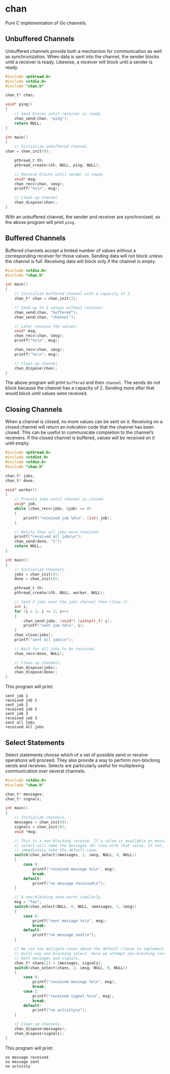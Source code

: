 chan
====

Pure C implementation of Go channels.

## Unbuffered Channels

Unbuffered channels provide both a mechanism for communication as well as synchronization. When data is sent into the channel, the sender blocks until a receiver is ready. Likewise, a receiver will block until a sender is ready.

```c
#include <pthread.h>
#include <stdio.h>
#include "chan.h"

chan_t* chan;

void* ping()
{
    // Send blocks until receiver is ready.
    chan_send(chan, "ping");
    return NULL;
}

int main()
{
    // Initialize unbuffered channel.
chan = chan_init(0);

    pthread_t th;
    pthread_create(&th, NULL, ping, NULL);

    // Receive blocks until sender is ready.
    void* msg;
    chan_recv(chan, &msg);
    printf("%s\n", msg);

    // Clean up channel.
    chan_dispose(chan);
}
```

With an unbuffered channel, the sender and receiver are synchronized, so the above program will print `ping`.

## Buffered Channels

Buffered channels accept a limited number of values without a corresponding receiver for those values. Sending data will not block unless the channel is full. Receiving data will block only if the channel is empty.

```c
#include <stdio.h>
#include "chan.h"

int main()
{
    // Initialize buffered channel with a capacity of 2.
    chan_t* chan = chan_init(2);

    // Send up to 2 values without receiver.
    chan_send(chan, "buffered");
    chan_send(chan, "channel");

    // Later receive the values.
    void* msg;
    chan_recv(chan, &msg);
    printf("%s\n", msg);

    chan_recv(chan, &msg);
    printf("%s\n", msg);

    // Clean up channel.
    chan_dispose(chan);
}
```

The above program will print `buffered` and then `channel`. The sends do not block because the channel has a capacity of 2. Sending more after that would block until values were received.

## Closing Channels

When a channel is closed, no more values can be sent on it. Receiving on a closed channel will return an indication code that the channel has been closed. This can be useful to communicate completion to the channel’s receivers. If the closed channel is buffered, values will be received on it until empty.

```c
#include <pthread.h>
#include <stdint.h>
#include <stdio.h>
#include "chan.h"

chan_t* jobs;
chan_t* done;

void* worker()
{
    // Process jobs until channel is closed.
    void* job;
    while (chan_recv(jobs, &job) == 0)
    {
        printf("received job %d\n", (int) job);
    }

    // Notify that all jobs were received.
    printf("received all jobs\n");
    chan_send(done, "1");
    return NULL;
}

int main()
{
    // Initialize channels.
    jobs = chan_init(5);
    done = chan_init(0);

    pthread_t th;
    pthread_create(&th, NULL, worker, NULL);

    // Send 3 jobs over the jobs channel then close it.
    int i;
    for (i = 1; i <= 3; i++)
    {
        chan_send(jobs, (void*) (uintptr_t) i);
        printf("sent job %d\n", i);
    }
    chan_close(jobs);
    printf("sent all jobs\n");

    // Wait for all jobs to be received.
    chan_recv(done, NULL);

    // Clean up channels.
    chan_dispose(jobs);
    chan_dispose(done);
}
```

This program will print:

```
sent job 1
received job 1
sent job 2
received job 2
sent job 3
received job 3
sent all jobs
received all jobs
```

## Select Statements

Select statements choose which of a set of possible send or receive operations will proceed. They also provide a way to perform non-blocking sends and receives. Selects are particularly useful for multiplexing communication over several channels.

```c
#include <stdio.h>
#include "chan.h"

chan_t* messages;
chan_t* signals;

int main()
{
    // Initialize channels.
    messages = chan_init(0);
    signals = chan_init(0);
    void *msg;

    // This is a non-blocking receive. If a value is available on messages,
    // select will take the messages (0) case with that value. If not, it will
    // immediately take the default case.
    switch(chan_select(&messages, 1, &msg, NULL, 0, NULL))
    {
        case 0:
            printf("received message %s\n", msg);
            break;
        default:
            printf("no message received\n");
    }

    // A non-blocking send works similarly.
    msg = "foo";
    switch(chan_select(NULL, 0, NULL, &messages, 1, &msg))
    {
        case 0:
            printf("sent message %s\n", msg);
            break;
        default:
            printf("no message sent\n");
    }

    // We can use multiple cases above the default clause to implement a
    // multi-way non-blocking select. Here we attempt non-blocking receives on
    // both messages and signals.
    chan_t* chans[2] = {messages, signals};
    switch(chan_select(chans, 2, &msg, NULL, 0, NULL))
    {
        case 0:
            printf("received message %s\n", msg);
            break;
        case 1:
            printf("received signal %s\n", msg);
            break;
        default:
            printf("no activity\n");
    }

    // Clean up channels.
    chan_dispose(messages);
    chan_dispose(signals);
}
```

This program will print:

```
no message received
no message sent
no activity
```

